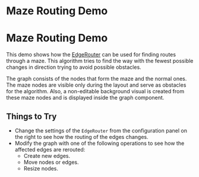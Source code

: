 <!--
 //////////////////////////////////////////////////////////////////////////////
 // @license
 // This file is part of yFiles for HTML 2.6.0.3.
 // Use is subject to license terms.
 //
 // Copyright (c) 2000-2024 by yWorks GmbH, Vor dem Kreuzberg 28,
 // 72070 Tuebingen, Germany. All rights reserved.
 //
 //////////////////////////////////////////////////////////////////////////////
-->
# Maze Routing Demo

# Maze Routing Demo

This demo shows how the [EdgeRouter](https://docs.yworks.com/yfileshtml/#/api/EdgeRouter) can be used for finding routes through a maze. This algorithm tries to find the way with the fewest possible changes in direction trying to avoid possible obstacles.

The graph consists of the nodes that form the maze and the normal ones. The maze nodes are visible only during the layout and serve as obstacles for the algorithm. Also, a non-editable background visual is created from these maze nodes and is displayed inside the graph component.

## Things to Try

- Change the settings of the `EdgeRouter` from the configuration panel on the right to see how the routing of the edges changes.
- Modify the graph with one of the following operations to see how the affected edges are rerouted:
  - Create new edges.
  - Move nodes or edges.
  - Resize nodes.
